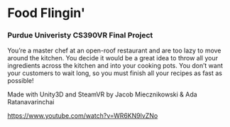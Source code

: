 # Food Flingin'

### Purdue Univeristy CS390VR Final Project

You’re a master chef at an open-roof restaurant and are too lazy to move around the kitchen. You decide it would be a great idea to throw all your ingredients across the kitchen and into your cooking pots. You don’t want your customers to wait long, so you must finish all your recipes as fast as possible!

Made with Unity3D and SteamVR by Jacob Miecznikowski & Ada Ratanavarinchai

https://www.youtube.com/watch?v=WR6KN9lvZNo
